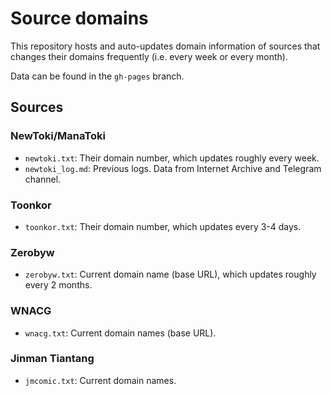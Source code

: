 # Source domains

This repository hosts and auto-updates domain information of sources
that changes their domains frequently (i.e. every week or every month).

Data can be found in the `gh-pages` branch.

## Sources

### NewToki/ManaToki

- `newtoki.txt`: Their domain number, which updates roughly every week.
- `newtoki_log.md`: Previous logs. Data from Internet Archive and Telegram channel.

### Toonkor

- `toonkor.txt`: Their domain number, which updates every 3-4 days.

### Zerobyw

- `zerobyw.txt`: Current domain name (base URL), which updates roughly every 2 months.

### WNACG

- `wnacg.txt`: Current domain names (base URL).

### Jinman Tiantang

- `jmcomic.txt`: Current domain names.
